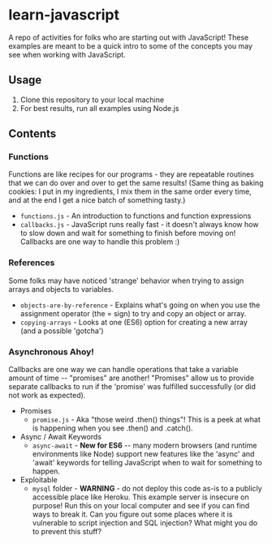 # learn-javascript
A repo of activities for folks who are starting out with JavaScript!  These examples are meant to be a quick intro to some of the concepts you may see when working with JavaScript. 

## Usage
1) Clone this repository to your local machine
2) For best results, run all examples using Node.js

## Contents
### Functions
Functions are like recipes for our programs - they are repeatable routines that we can do over and over to get the same results! (Same thing as baking cookies: I put in my ingredients, I mix them in the same order every time, and at the end I get a nice batch of something tasty.)

* ```functions.js``` -
    An introduction to functions and function expressions
* ```callbacks.js``` -
    JavaScript runs really fast - it doesn't always know how to slow down and wait for something to finish before moving on!  Callbacks are one way to handle this problem :)

### References
Some folks may have noticed 'strange' behavior when trying to assign arrays and objects to variables. 
* ```objects-are-by-reference``` - Explains what's going on when you use the assignment operator (the = sign) to try and copy an object or array.
* ```copying-arrays``` - Looks at one (ES6) option for creating a new array (and a possible 'gotcha')

### Asynchronous Ahoy!
Callbacks are one way we can handle operations that take a variable amount of time -- "promises" are another!  "Promises" allow us to provide separate callbacks to run if the 'promise' was fulfilled successfully (or did not work as expected).

* Promises
    * ```promise.js``` - 
    Aka "those weird .then() things"! This is a peek at what is happening when you see .then() and .catch(). 
* Async / Await Keywords
    * ```async-await``` - 
    **New for ES6** -- many modern browsers (and runtime environments like Node) support new features like the 'async' and 'await' keywords for telling JavaScript when to wait for something to happen.
* Exploitable 
    * ```mysql``` folder -
    **WARNING** - do not deploy this code as-is to a publicly accessible place like Heroku.
    This example server is insecure on purpose!  Run this on your local computer and see if you can find ways to break it. Can you figure out some places where it is vulnerable to script injection and SQL injection?  What might you do to prevent this stuff?